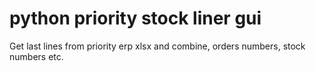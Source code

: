 # python priority stock liner gui
Get last lines from priority erp xlsx and combine, orders numbers, stock numbers etc.
